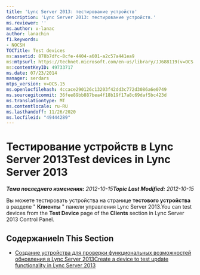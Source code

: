 ```yaml
---
title: 'Lync Server 2013: тестирование устройств'
description: 'Lync Server 2013: тестирование устройств.'
ms.reviewer: ''
ms.author: v-lanac
author: lanachin
f1.keywords:
- NOCSH
TOCTitle: Test devices
ms:assetid: 878b7dfc-8cfe-4404-a601-a2c57a441ea9
ms:mtpsurl: https://technet.microsoft.com/en-us/library/JJ688119(v=OCS.15)
ms:contentKeyID: 49733717
ms.date: 07/23/2014
manager: serdars
mtps_version: v=OCS.15
ms.openlocfilehash: 4ccace290126c13203f42dd3c772d3086a6e0749
ms.sourcegitcommit: 36fee89bb887bea4f18b19f17a8c69daf5bc423d
ms.translationtype: MT
ms.contentlocale: ru-RU
ms.lasthandoff: 11/26/2020
ms.locfileid: "49444289"
---
```

# <a name="test-devices-in-lync-server-2013"></a><span data-ttu-id="73323-103">Тестирование устройств в Lync Server 2013</span><span class="sxs-lookup"><span data-stu-id="73323-103">Test devices in Lync Server 2013</span></span>

<div data-xmlns="http://www.w3.org/1999/xhtml">

<div class="topic" data-xmlns="http://www.w3.org/1999/xhtml" data-msxsl="urn:schemas-microsoft-com:xslt" data-cs="https://msdn.microsoft.com/">

<div data-asp="https://msdn2.microsoft.com/asp">



</div>

<div id="mainSection">

<div id="mainBody"><span data-ttu-id="73323-104">

<span> </span></span><span class="sxs-lookup"><span data-stu-id="73323-104">

<span> </span></span></span>

<span data-ttu-id="73323-105">_**Тема последнего изменения:** 2012-10-15_</span><span class="sxs-lookup"><span data-stu-id="73323-105">_**Topic Last Modified:** 2012-10-15_</span></span>

<span data-ttu-id="73323-106">Вы можете тестировать устройства на странице **тестового устройства** в разделе " **Клиенты** " панели управления Lync Server 2013.</span><span class="sxs-lookup"><span data-stu-id="73323-106">You can test devices from the **Test Device** page of the **Clients** section in Lync Server 2013 Control Panel.</span></span>

<div>

## <a name="in-this-section"></a><span data-ttu-id="73323-107">Содержание</span><span class="sxs-lookup"><span data-stu-id="73323-107">In This Section</span></span>

  - [<span data-ttu-id="73323-108">Создание устройства для проверки функциональных возможностей обновления в Lync Server 2013</span><span class="sxs-lookup"><span data-stu-id="73323-108">Create a device to test update functionality in Lync Server 2013</span></span>](lync-server-2013-create-a-device-to-test-update-functionality.md)

<span data-ttu-id="73323-109"></div>

</div>

<span> </span>

</div>

</div>

</span><span class="sxs-lookup"><span data-stu-id="73323-109"></div>

</div>

<span> </span>

</div>

</div>

</span></span></div>

